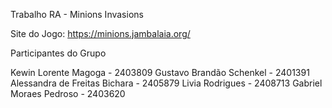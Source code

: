 Trabalho RA - Minions Invasions

Site do Jogo: https://minions.jambalaia.org/


Participantes do Grupo

Kewin Lorente Magoga - 2403809
Gustavo Brandão Schenkel - 2401391
Alessandra de Freitas Bichara - 2405879
Livia Rodrigues - 2408713
Gabriel Moraes Pedroso - 2403620
